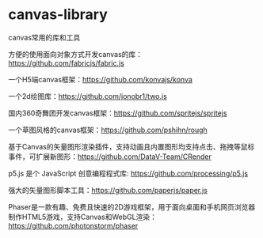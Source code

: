 # canvas-library
canvas常用的库和工具


方便的使用面向对象方式开发canvas的库：https://github.com/fabricjs/fabric.js

一个H5端canvas框架：https://github.com/konvajs/konva

一个2d绘图库：https://github.com/jonobr1/two.js

国内360奇舞团开发canvas框架：https://github.com/spritejs/spritejs

一个草图风格的canvas框架：https://github.com/pshihn/rough

基于Canvas的矢量图形渲染插件，支持动画且内置图形均支持点击、拖拽等鼠标事件，可扩展新图形：https://github.com/DataV-Team/CRender

p5.js 是个 JavaScript 创意编程程式库: https://github.com/processing/p5.js

强大的矢量图形脚本工具：https://github.com/paperjs/paper.js

Phaser是一款有趣、免费且快速的2D游戏框架，用于面向桌面和手机网页浏览器制作HTML5游戏，支持Canvas和WebGL渲染：https://github.com/photonstorm/phaser
